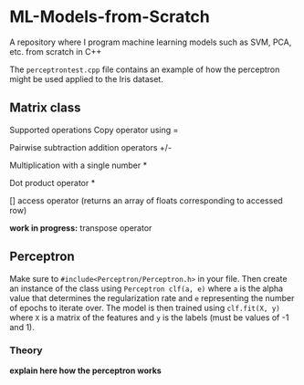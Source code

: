 # ML-Models-from-Scratch
A repository where I program machine learning models such as SVM, PCA, etc. from scratch in C++

The `perceptrontest.cpp` file contains an example of how the perceptron might be used applied to the Iris dataset.

## Matrix class
Supported operations 
Copy operator using = 

Pairwise subtraction addition operators +/-

Multiplication with a single number *

Dot product operator *

[] access operator (returns an array of floats corresponding to accessed row)

**work in progress:**
transpose operator

## Perceptron
Make sure to `#include<Perceptron/Perceptron.h>` in your file. Then create an instance of the class using `Perceptron clf(a, e)` where `a` is the alpha value that determines the regularization rate and `e` representing the number of epochs to iterate over. The model is then trained using `clf.fit(X, y)` where `X` is a matrix of the features and `y` is the labels (must be values of -1 and 1).

### Theory
**explain here how the perceptron works**

